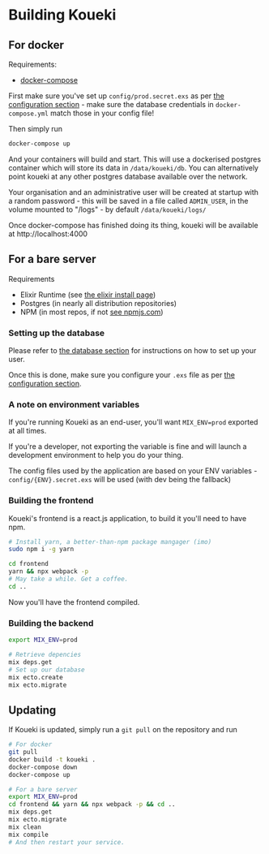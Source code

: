 # Building Koueki

## For docker

Requirements:
- [docker-compose](https://docs.docker.com/compose/install/)

First make sure you've set up `config/prod.secret.exs` as per
[the configuration section](./CONFIG.md) - make sure the database
credentials in `docker-compose.yml` match those in your config file!

Then simply run 

```bash
docker-compose up
```

And your containers will build and start. This will use a dockerised postgres
container which will store its data in `/data/koueki/db`. You can alternatively
point koueki at any other postgres database available over the network.

Your organisation and an administrative user will be created at startup with a random 
password - this will be saved in a file called `ADMIN_USER`, in the 
volume mounted to "/logs" - by default `/data/koueki/logs/`

Once docker-compose has finished doing its thing, koueki will be available at
http://localhost:4000

## For a bare server

Requirements
- Elixir Runtime (see [the elixir install page](https://elixir-lang.org/install.html))
- Postgres (in nearly all distribution repositories)
- NPM (in most repos, if not [see npmjs.com](https://www.npmjs.com/get-npm))

### Setting up the database

Please refer to [the database section](./DATABASE.md) for instructions on
how to set up your user.

Once this is done, make sure you configure your `.exs` file as per [the configuration section](./CONFIG.md).

### A note on environment variables

If you're running Koueki as an end-user, you'll want `MIX_ENV=prod` exported
at all times.

If you're a developer, not exporting the variable is fine and will launch
a development environment to help you do your thing.

The config files used by the application are based on your ENV variables -
`config/{ENV}.secret.exs` will be used (with dev being the fallback)


### Building the frontend

Koueki's frontend is a react.js application, to build it you'll need to
have npm.

```bash
# Install yarn, a better-than-npm package mangager (imo)
sudo npm i -g yarn

cd frontend
yarn && npx webpack -p 
# May take a while. Get a coffee.
cd ..
```

Now you'll have the frontend compiled.

### Building the backend

```bash
export MIX_ENV=prod

# Retrieve depencies
mix deps.get
# Set up our database
mix ecto.create
mix ecto.migrate
```

## Updating

If Koueki is updated, simply run a `git pull` on the repository and run

```bash
# For docker
git pull
docker build -t koueki .
docker-compose down
docker-compose up

# For a bare server
export MIX_ENV=prod
cd frontend && yarn && npx webpack -p && cd ..
mix deps.get
mix ecto.migrate
mix clean
mix compile
# And then restart your service.
```

